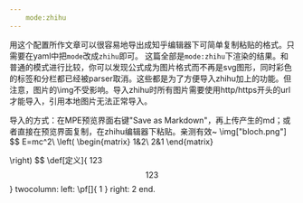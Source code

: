 ```yaml
---
    mode:zhihu
---
```

用这个配置所作文章可以很容易地导出成知乎编辑器下可简单复制粘贴的格式。只需要在yaml中把`mode`改成`zhihu`即可。
这篇全部是`mode:zhihu`下渲染的结果。和普通的模式进行比较，你可以发现公式成为图片格式而不再是svg图形，同时彩色的标签和分栏都已经被parser取消。这些都是为了方便导入zhihu加上的功能。但注意，图片的\img不受影响。导入zhihu时所有图片需要使用http/https开头的url才能导入，引用本地图片无法正常导入。

导入的方式：在MPE预览界面右键"Save as Markdown"，再上传产生的md；或者直接在预览界面复制，在zhihu编辑器下粘贴。亲测有效~
\img["bloch.png"]
$$
E=mc^2\\
\left(
\begin{matrix}
1&2\\
2&1
\end{matrix}

\right)
$$
\def[定义]{
123
$$
123
$$
}
twocolumn:
left:
\pf[]{
1
}
right:
2
end.

